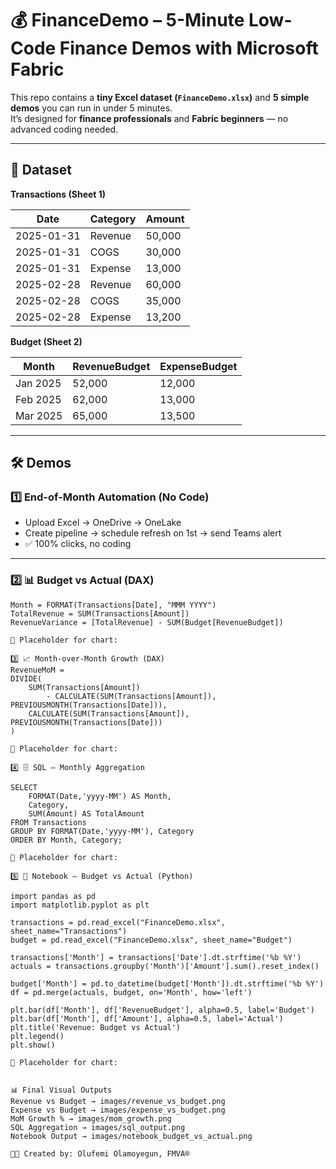 # 💰 FinanceDemo – 5-Minute Low-Code Finance Demos with Microsoft Fabric  

This repo contains a **tiny Excel dataset (`FinanceDemo.xlsx`)** and **5 simple demos** you can run in under 5 minutes.  
It’s designed for **finance professionals** and **Fabric beginners** — no advanced coding needed.  

---

## 📂 Dataset  

**Transactions (Sheet 1)**  

| Date       | Category | Amount |
|------------|----------|--------|
| 2025-01-31 | Revenue  | 50,000 |
| 2025-01-31 | COGS     | 30,000 |
| 2025-01-31 | Expense  | 13,000 |
| 2025-02-28 | Revenue  | 60,000 |
| 2025-02-28 | COGS     | 35,000 |
| 2025-02-28 | Expense  | 13,200 |

**Budget (Sheet 2)**  

| Month    | RevenueBudget | ExpenseBudget |
|----------|---------------|---------------|
| Jan 2025 | 52,000        | 12,000        |
| Feb 2025 | 62,000        | 13,000        |
| Mar 2025 | 65,000        | 13,500        |

---

## 🛠️ Demos  

### 1️⃣ End-of-Month Automation (No Code)  
- Upload Excel → OneDrive → OneLake  
- Create pipeline → schedule refresh on 1st → send Teams alert  
- ✅ 100% clicks, no coding  

---

### 2️⃣ 📊 Budget vs Actual (DAX)  

```dax
Month = FORMAT(Transactions[Date], "MMM YYYY")
TotalRevenue = SUM(Transactions[Amount])
RevenueVariance = [TotalRevenue] - SUM(Budget[RevenueBudget])

📸 Placeholder for chart:

3️⃣ 📈 Month-over-Month Growth (DAX)
RevenueMoM =
DIVIDE(
    SUM(Transactions[Amount]) 
        - CALCULATE(SUM(Transactions[Amount]), PREVIOUSMONTH(Transactions[Date])),
    CALCULATE(SUM(Transactions[Amount]), PREVIOUSMONTH(Transactions[Date]))
)

📸 Placeholder for chart:

4️⃣ 🗄️ SQL – Monthly Aggregation

SELECT 
    FORMAT(Date,'yyyy-MM') AS Month,
    Category,
    SUM(Amount) AS TotalAmount
FROM Transactions
GROUP BY FORMAT(Date,'yyyy-MM'), Category
ORDER BY Month, Category;

📸 Placeholder for chart:

5️⃣ 📓 Notebook – Budget vs Actual (Python)

import pandas as pd
import matplotlib.pyplot as plt

transactions = pd.read_excel("FinanceDemo.xlsx", sheet_name="Transactions")
budget = pd.read_excel("FinanceDemo.xlsx", sheet_name="Budget")

transactions['Month'] = transactions['Date'].dt.strftime('%b %Y')
actuals = transactions.groupby('Month')['Amount'].sum().reset_index()

budget['Month'] = pd.to_datetime(budget['Month']).dt.strftime('%b %Y')
df = pd.merge(actuals, budget, on='Month', how='left')

plt.bar(df['Month'], df['RevenueBudget'], alpha=0.5, label='Budget')
plt.bar(df['Month'], df['Amount'], alpha=0.5, label='Actual')
plt.title('Revenue: Budget vs Actual')
plt.legend()
plt.show()

📸 Placeholder for chart:


📊 Final Visual Outputs
Revenue vs Budget → images/revenue_vs_budget.png
Expense vs Budget → images/expense_vs_budget.png
MoM Growth % → images/mom_growth.png
SQL Aggregation → images/sql_output.png
Notebook Output → images/notebook_budget_vs_actual.png

👨‍💻 Created by: Olufemi Olamoyegun, FMVA®



